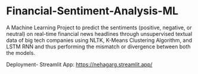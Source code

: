 # Financial-Sentiment-Analysis-ML
A Machine Learning Project to predict the sentiments (positive, negative, or neutral) on real-time financial news headlines through unsupervised textual data of big tech companies using NLTK, K-Means Clustering Algorithm, and LSTM RNN and thus performing the mismatch or divergence between both the models.

Deployment-
Streamlit App: https://nehagarg.streamlit.app/
